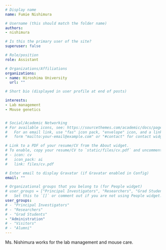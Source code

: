 ```yaml
---
# Display name
name: Fumie Nishimura

# Username (this should match the folder name)
authors:
- nishimura

# Is this the primary user of the site?
superuser: false

# Role/position
role: Assistant

# Organizations/Affiliations
organizations:
- name: Hiroshima University
  url: ""

# Short bio (displayed in user profile at end of posts)

interests:
- Lab management
- Mouse genetics


# Social/Academic Networking
# For available icons, see: https://sourcethemes.com/academic/docs/page-builder/#icons
#   For an email link, use "fas" icon pack, "envelope" icon, and a link in the
#   form "mailto:your-email@example.com" or "#contact" for contact widget.

# Link to a PDF of your resume/CV from the About widget.
# To enable, copy your resume/CV to `static/files/cv.pdf` and uncomment the lines below.
# - icon: cv
#   icon_pack: ai
#   link: files/cv.pdf

# Enter email to display Gravatar (if Gravatar enabled in Config)
email: ""

# Organizational groups that you belong to (for People widget)
# user_groups = ["Principal Investigators", "Researchers", "Grad Students", "Administration", "Visitors", "Alumni"]
#   Set this to `[]` or comment out if you are not using People widget.
user_groups:
# - "Principal Investigators"
# - "Researchers"
# - "Grad Students"
- "Administration"
# - "Visitors"
# - "Alumni"
---
```


Ms. Nishimura works for the lab management and mouse care.
